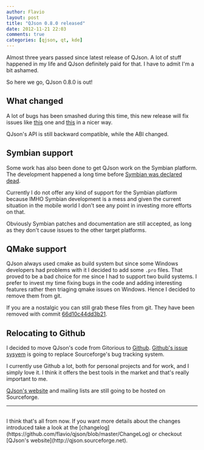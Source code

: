 ```yaml
---
author: Flavio
layout: post
title: "QJson 0.8.0 released"
date: 2012-11-21 22:03
comments: true
categories: [qjson, qt, kde]
---
```


Almost three years passed since latest release of QJson.
A lot of stuff happened in my life and QJson definitely paid for that.
I have to admit I'm a bit ashamed.

So here we go, QJson 0.8.0 is out!

## What changed

A lot of bugs has been smashed during this time, this new release will fix
issues like [this](https://bugs.gentoo.org/show_bug.cgi?id=428256) one and
[this](http://bugs.debian.org/cgi-bin/bugreport.cgi?bug=687537) in a nicer way.

QJson's API is still backward compatible, while the ABI changed.

## Symbian support

Some work has also been done to get QJson work on the Symbian platform. The
development happened a long time before [Symbian was declared dead](http://www.wired.com/business/2011/02/nokia-burning-platform/all/).

Currently I do not offer any kind of support for the Symbian platform because
IMHO Symbian development is a mess and given the current situation in the mobile
world I don't see any point in investing more efforts on that.

Obviously Symbian patches and documentation are still accepted, as long as they
don't cause issues to the other target platforms.

## QMake support

QJson always used cmake as build system but since some Windows developers
had problems with it I decided to add some `.pro` files. That proved to be a
bad choice for me since I had to support two build systems. I prefer to invest
my time fixing bugs in the code and adding interesting features rather then
triaging qmake issues on Windows. Hence I decided to remove them from git.

If you are a nostalgic you can still grab these files from git. They
have been removed with commit [66d10c44dd3b21](https://github.com/flavio/qjson/commit/66d10c44dd3b21d693933f320c32b3c9a175a693).

## Relocating to Github

I decided to move QJson's code from Gitorious to [Github](https://github.com/flavio/qjson).
[Github's issue sysyem](https://github.com/flavio/qjson/issues) is going to replace Sourceforge's bug tracking system.

I currently use Github a lot, both for personal projects and for work, and I simply love it.
I think it offers the best tools in the market and that's really important to me.

[QJson's website](http://qjson.sourceforge.net) and mailing lists are still going to be hosted on Sourceforge.

<hr>
<br>
I think that's all from now. If you want more details about the changes introduced
take a look at the [changelog](https://github.com/flavio/qjson/blob/master/ChangeLog)
or checkout [QJson's website](http://qjson.sourceforge.net).

